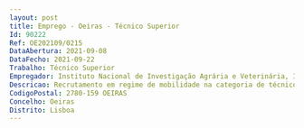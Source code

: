 ```yaml
--- 
layout: post
title: Emprego - Oeiras - Técnico Superior
Id: 90222
Ref: OE202109/0215
DataAbertura: 2021-09-08
DataFecho: 2021-09-22
Trabalho: Técnico Superior
Empregador: Instituto Nacional de Investigação Agrária e Veterinária, I.P.
Descricao: Recrutamento em regime de mobilidade na categoria de técnico superior (um)Local de trabalho  Polo de Oeiras   Laboratório de Bacteriologia e MicologiaCaracterização do posto de trabalho  Categoria de Técnico SuperiorFunções  Implementação  validação de métodos de ensaio da área da Bacteriologia Veterinária, com recurso a técnicas culturais, imunológicas e de Biologia molecular para execução e validação de técnicas laboratoriais no âmbito da prestação de serviços oficiais e outros, e gestão de laboratório (gestão de bases de dados, elaboração de folhas de registo e documentação e controlo de stocks). Prevendo se a colaboração em projetos de investigação na área das Ciências Veterinárias, na orientação prática de alunos de cursos Técnico Profissionais (Nível IV), Licenciatura e Mestrado Requisitos mínimos  Licenciatura pós Bolonha ou mestrado integrado em Veterinária, Farmacêutica, Biologia, Analises Clinicas ou outros na área da saúde.Experiência prática devidamente comprovada de, mínimo, 5 anos em métodos de ensaios laboratoriais preferencialmente em Laboratórios acreditados.Com conhecimentos dos referenciais normativos para acreditação de laboratório e nas regras de Biosegurança.
CodigoPostal: 2780-159 OEIRAS
Concelho: Oeiras
Distrito: Lisboa
--- 
```

